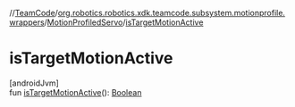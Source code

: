 //[TeamCode](../../../index.md)/[org.robotics.robotics.xdk.teamcode.subsystem.motionprofile.wrappers](../index.md)/[MotionProfiledServo](index.md)/[isTargetMotionActive](is-target-motion-active.md)

# isTargetMotionActive

[androidJvm]\
fun [isTargetMotionActive](is-target-motion-active.md)(): [Boolean](https://kotlinlang.org/api/latest/jvm/stdlib/kotlin/-boolean/index.html)
